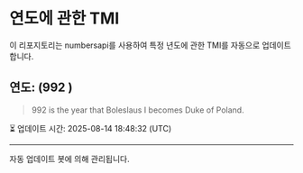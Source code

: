 
# 연도에 관한 TMI

이 리포지토리는 numbersapi를 사용하여 특정 년도에 관한 TMI를 자동으로 업데이트합니다.

## 연도: (992 )
> 992 is the year that Boleslaus I becomes Duke of Poland.

⏳ 업데이트 시간: 2025-08-14 18:48:32 (UTC)

---
자동 업데이트 봇에 의해 관리됩니다.

